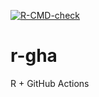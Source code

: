 <!-- badges: start -->
[![R-CMD-check](https://github.com/schloerke/r-gha/workflows/R-CMD-check/badge.svg)](https://github.com/schloerke/r-gha/actions)
<!-- badges: end -->

# r-gha
R + GitHub Actions
